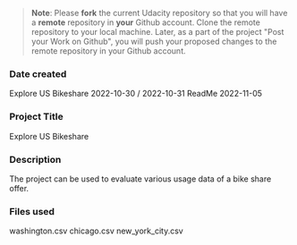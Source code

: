 >**Note**: Please **fork** the current Udacity repository so that you will have a **remote** repository in **your** Github account. Clone the remote repository to your local machine. Later, as a part of the project "Post your Work on Github", you will push your proposed changes to the remote repository in your Github account.

### Date created
Explore US Bikeshare 2022-10-30 / 2022-10-31
ReadMe 2022-11-05

### Project Title
Explore US Bikeshare

### Description
The project can be used to evaluate various usage data of a bike share offer.

### Files used
washington.csv
chicago.csv
new_york_city.csv
